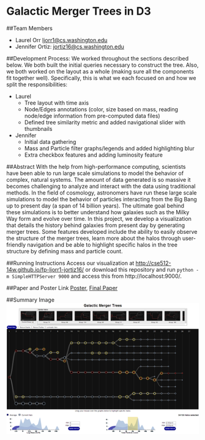Galactic Merger Trees in D3
===============

##Team Members
- Laurel Orr ljorr1@cs.washington.edu
- Jennifer Ortiz:  jortiz16@cs.washington.edu

##Development Process:
We worked throughout the sections described below. We both built the initial queries necessary to construct the tree. Also, we both worked on the layout as a whole (making sure all the components fit together well). Specifically, this is what we each focused on and how we split the responsibilities:

* Laurel
  * Tree layout with time axis
  * Node/Edges annotations (color, size based on mass, reading node/edge information from pre-computed data files)
  * Defined tree similarity metric and added navigational slider with thumbnails
* Jennifer
  * Initial data gathering
  * Mass and Particle filter graphs/legends and added highlighting blur
  * Extra checkbox features and adding luminosity feature

##Abstract
With the help from high-performance computing, scientists have been able to run large scale simulations to model the behavior of complex, natural systems. The amount of data generated is so massive it becomes challenging to analyze and interact with the data using traditional methods. In the field of cosmology, astronomers have run these large scale simulations to model the behavior of particles interacting from the Big Bang up to present day (a span of 14 billion years). The ultimate goal behind these simulations is to better understand how galaxies such as the Milky Way form and evolve over time. In this project, we develop a visualization that details the history behind galaxies from present day by generating merger trees. Some features developed include the ability to easily observe the structure of the merger trees, learn more about the halos through user-friendly navigation and be able to highlight specific halos in the tree structure by defining mass and particle count.

##Running Instructions
Access our visualization at http://cse512-14w.github.io/fp-ljorr1-jortiz16/ or download this repository and run `python -m SimpleHTTPServer 9000` and access this from http://localhost:9000/.

##Paper and Poster Link
[Poster](https://github.com/CSE512-14W/fp-ljorr1-jortiz16/raw/master/final/poster-ljorr1-jortiz16.pdf),
[Final Paper](https://github.com/CSE512-14W/fp-ljorr1-jortiz16/raw/master/final/paper-ljorr1-jortiz16.pdf) 

##Summary Image
![Image](https://github.com/CSE512-14W/fp-ljorr1-jortiz16/raw/master/summary.png)
